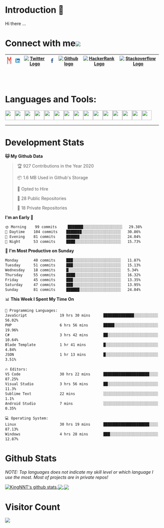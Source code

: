 # Introduction 👋
Hi there ...
# Connect with me<img src="https://github.com/TheDudeThatCode/TheDudeThatCode/blob/master/Assets/Handshake.gif" height="32px">

| [<img src="https://github.com/KingNNT/KingNNT/blob/master/Assets/Contact-Icon/Gmail.svg" alt="Gmail logo" height="32">](mailto:Dev.KingNNT@gmail.com) | [<img src="https://github.com/KingNNT/KingNNT/blob/master/Assets/Contact-Icon/Linkedin.svg" alt="Linkedin Logo" width="32">](https://in.linkedin.com/in/kingnnt) | [<img src="https://github.com/TheDudeThatCode/TheDudeThatCode/blob/master/Assets/Twitter.svg" alt="Twitter Logo" width="32">](https://twitter.com/King_NNT) | [<img src="https://github.com/KingNNT/KingNNT/blob/master/Assets/Contact-Icon/facebook.svg" alt="Facebook logo" width="34">](https://facebook.com/Kinggg.NNT)| [<img src="https://cdn.svgporn.com/logos/github-icon.svg" alt="Github logo" width="34">](https://github.com/KingNNT) | [<img src="https://github.com/TheDudeThatCode/TheDudeThatCode/blob/master/Assets/HackerRank.svg" alt="HackerRank Logo" width="30">](https://www.hackerrank.com/Dev_KingNNT) | [<img src="https://cdn.svgporn.com/logos/stackoverflow-icon.svg" alt="Stackoverflow Logo" width="28">](https://stackoverflow.com/users/12560659/king-nnt) 
|:---:|:---:|:---:|:---:|:---:|:---:|:---:|
<br>
<br>

# Languages and Tools:
<img align='left' height="32" width="32" src="https://cdn.jsdelivr.net/npm/simple-icons@v3/icons/visualstudio.svg" />
<img align='left' height="32" width="32" src="https://cdn.jsdelivr.net/npm/simple-icons@v3/icons/sublimetext.svg" />
<img align='left' height="32" width="32" src="https://cdn.jsdelivr.net/npm/simple-icons@v3/icons/visualstudiocode.svg" />
<img align='left' height="32" width="32" src="https://cdn.jsdelivr.net/npm/simple-icons@v3/icons/jetbrains.svg" />

<img align='left' height="32" width="32" src="https://cdn.jsdelivr.net/npm/simple-icons@v3/icons/html5.svg" />
<img align='left' height="32" width="32" src="https://cdn.jsdelivr.net/npm/simple-icons@v3/icons/css3.svg" />
<img align='left' height="32" width="32" src="https://cdn.jsdelivr.net/npm/simple-icons@3.5.0/icons/bootstrap.svg" />

<img align='left' height="32" width="32" src="https://cdn.jsdelivr.net/npm/simple-icons@v3/icons/javascript.svg" />

<img align='left' height="32" width="32" src="https://cdn.jsdelivr.net/npm/simple-icons@v3/icons/php.svg" />
<img align='left' height="32" width="32" src="https://cdn.jsdelivr.net/npm/simple-icons@v3/icons/laravel.svg" />
<img align='left' height="32" width="32" src="https://cdn.jsdelivr.net/npm/simple-icons@3.5.0/icons/java.svg" />

<img align='left' height="32" width="32" src="https://cdn.jsdelivr.net/npm/simple-icons@v3/icons/mysql.svg" />
<img align='left' height="32" width="32" src="https://cdn.jsdelivr.net/npm/simple-icons@3.5.0/icons/microsoftsqlserver.svg" />
<img align='left' height="32" width="32" src="https://cdn.jsdelivr.net/npm/simple-icons@v3/icons/mongodb.svg" />
<img align='left' height="32" width="32" src="https://cdn.jsdelivr.net/npm/simple-icons@v3/icons/sqlite.svg" />

<br>
<br>

---

# Development Stats
<!--START_SECTION:waka-->
**🐱 My Github Data** 

> 🏆 927 Contributions in the Year 2020
 > 
> 📦 1.6 MB Used in Github's Storage 
 > 
> 💼 Opted to Hire
 > 
> 📜 28 Public Repositories
 > 
> 🔑 18 Private Repositories 

**I'm an Early 🐤** 

```text
🌞 Morning    99 commits     ███████░░░░░░░░░░░░░░░░░░   29.38% 
🌆 Daytime    104 commits    ███████░░░░░░░░░░░░░░░░░░   30.86% 
🌃 Evening    81 commits     ██████░░░░░░░░░░░░░░░░░░░   24.04% 
🌙 Night      53 commits     ████░░░░░░░░░░░░░░░░░░░░░   15.73%

```
📅 **I'm Most Productive on Sunday** 

```text
Monday       40 commits     ███░░░░░░░░░░░░░░░░░░░░░░   11.87% 
Tuesday      51 commits     ███░░░░░░░░░░░░░░░░░░░░░░   15.13% 
Wednesday    18 commits     █░░░░░░░░░░░░░░░░░░░░░░░░   5.34% 
Thursday     55 commits     ████░░░░░░░░░░░░░░░░░░░░░   16.32% 
Friday       45 commits     ███░░░░░░░░░░░░░░░░░░░░░░   13.35% 
Saturday     47 commits     ███░░░░░░░░░░░░░░░░░░░░░░   13.95% 
Sunday       81 commits     ██████░░░░░░░░░░░░░░░░░░░   24.04%

```


📊 **This Week I Spent My Time On** 

```text
💬 Programming Languages: 
JavaScript               19 hrs 30 mins      ██████████████░░░░░░░░░░░   56.02% 
PHP                      6 hrs 56 mins       █████░░░░░░░░░░░░░░░░░░░░   19.96% 
C#                       3 hrs 42 mins       ██░░░░░░░░░░░░░░░░░░░░░░░   10.64% 
Blade Template           1 hr 41 mins        █░░░░░░░░░░░░░░░░░░░░░░░░   4.84% 
JSON                     1 hr 13 mins        █░░░░░░░░░░░░░░░░░░░░░░░░   3.51%

🔥 Editors: 
VS Code                  30 hrs 22 mins      █████████████████████░░░░   87.25% 
Visual Studio            3 hrs 56 mins       ██░░░░░░░░░░░░░░░░░░░░░░░   11.3% 
Sublime Text             22 mins             ░░░░░░░░░░░░░░░░░░░░░░░░░   1.1% 
Android Studio           7 mins              ░░░░░░░░░░░░░░░░░░░░░░░░░   0.35%

💻 Operating System: 
Linux                    30 hrs 19 mins      █████████████████████░░░░   87.13% 
Windows                  4 hrs 28 mins       ███░░░░░░░░░░░░░░░░░░░░░░   12.87%

```


<!--END_SECTION:waka-->


# Github Stats

*NOTE: Top languages does not indicate my skill level or which language I use the most. Most of projects are in private repos!*

<a href="https://github.com/KingNNT">
  <img align="center" src="https://github-readme-stats.vercel.app/api?username=KingNNT&show_icons=true&theme=gruvbox&count_private=true" alt="KingNNT's github stats" />
</a>

<a href="https://github.com/KingNNT">
  <img align="center" src="https://github-readme-stats.vercel.app/api/top-langs/?username=KingNNT&layout=compact&theme=gruvbox" />
</a>

<a href="https://github.com/KingNNT">
  <img align="center" src="https://github-readme-stats.vercel.app/api/pin/?username=KingNNT&repo=MS-Tools&theme=gruvbox" />
</a>

# Visitor Count
<img src="https://profile-counter.glitch.me/KingNNT/count.svg" />
